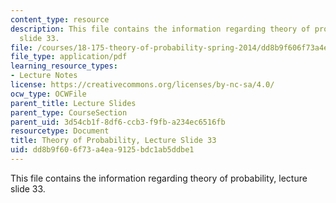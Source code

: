 ```yaml
---
content_type: resource
description: This file contains the information regarding theory of probability, lecture
  slide 33.
file: /courses/18-175-theory-of-probability-spring-2014/dd8b9f606f73a4ea9125bdc1ab5ddbe1_MIT18_175S14_Lecture33.pdf
file_type: application/pdf
learning_resource_types:
- Lecture Notes
license: https://creativecommons.org/licenses/by-nc-sa/4.0/
ocw_type: OCWFile
parent_title: Lecture Slides
parent_type: CourseSection
parent_uid: 3d54cb1f-8df6-ccb3-f9fb-a234ec6516fb
resourcetype: Document
title: Theory of Probability, Lecture Slide 33
uid: dd8b9f60-6f73-a4ea-9125-bdc1ab5ddbe1
---
```

This file contains the information regarding theory of probability, lecture slide 33.